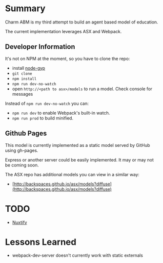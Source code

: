 # Summary

Charm ABM is my third attempt to build an agent based model of education.

The current implementation leverages ASX and Webpack.

## Developer Information

It's not on NPM at the moment, so you have to clone the repo:
* install [node-gyp](https://github.com/nodejs/node-gyp)
* `git clone`
* `npm install`
* `npm run dev-no-watch`
* open `http://<path to asx>/models` to run a model. Check console for messages

Instead of `npm run dev-no-watch` you can:
* `npm run dev` to enable Webpack's built-in watch.
* `npm run prod` to build minified.

## Github Pages

This model is currently implemented as a static model served by GitHub using gh-pages.

Express or another server could be easily implemented. It may or may not be coming soon.

The ASX repo has additional models you can view in a similar way:
* [http://backspaces.github.io/asx/models?diffuse](http://backspaces.github.io/asx/models?diffuse)


# TODO
* [Nuxtify](https://github.com/nuxt-community/express-template)

# Lessons Learned
* webpack-dev-server doesn't currently work with static externals
